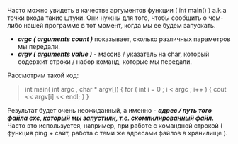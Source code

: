 Часто можно увидеть в качестве аргументов функции ( int main() ) a.k.a точки входа такие штуки. Они нужны для того, чтобы сообщить о чем-либо нашей программе в тот момент, когда мы ее будем запускать.
- ***argc ( arguments count )*** показывает, сколько различных параметров мы передали.
- ***argv ( arguments value )*** - массив / указатель на char, который содержит строки / набор команд, которые мы передали.

Рассмотрим такой код:

>int main( int argc , char * argv[]) {
>	for ( int i = 0 ; i < argc ; i++ ) { cout << argv[i] << endl; }
>}

Результат будет очень неожиданный, а именно - ***адрес / путь того файла exe, который мы запустили, т.е. скомпилированный файл.***
Часто это используется, например, при работе с командной строкой ( функция ping + сайт, работа с теми же адресами файлов в хранилище ).